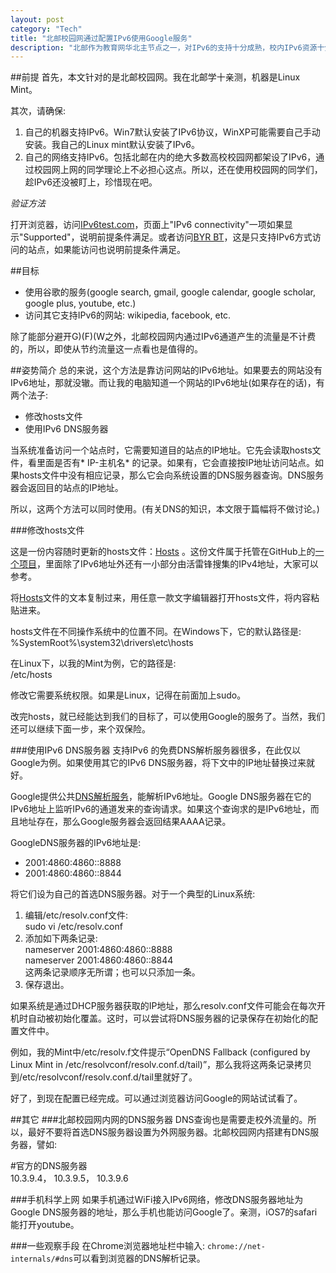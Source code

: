 ```yaml
---
layout: post    
category: "Tech"   
title: "北邮校园网通过配置IPv6使用Google服务"      
description: "北邮作为教育网华北主节点之一，对IPv6的支持十分成熟，校内IPv6资源十分丰富。本文介绍IPv6的配置方法，使我们能最大程度地利用校内校外的IPv6资源"
---
```


##前提
首先，本文针对的是北邮校园网。我在北邮学十亲测，机器是Linux Mint。   

其次，请确保:  

1. 自己的机器支持IPv6。Win7默认安装了IPv6协议，WinXP可能需要自己手动安装。我自己的Linux mint默认安装了IPv6。    
2. 自己的网络支持IPv6。包括北邮在内的绝大多数高校校园网都架设了IPv6，通过校园网上网的同学理论上不必担心这点。所以，还在使用校园网的同学们，趁IPv6还没被盯上，珍惜现在吧。  

*验证方法*    

打开浏览器，访问[IPv6test.com](http://ipv6-test.com/)，页面上"IPv6 connectivity"一项如果显示"Supported"，说明前提条件满足。或者访问[BYR BT](http://bt.byr.cn)，这是只支持IPv6方式访问的站点，如果能访问也说明前提条件满足。   

##目标

- 使用谷歌的服务(google search, gmail, google calendar, google scholar, google plus, youtube, etc.)   
- 访问其它支持IPv6的网站: wikipedia, facebook, etc.    

除了能部分避开G)(F)(W之外，北邮校园网内通过IPv6通道产生的流量是不计费的，所以，即使从节约流量这一点看也是值得的。  

##姿势简介
总的来说，这个方法是靠访问网站的IPv6地址。如果要去的网站没有IPv6地址，那就没辙。而让我的电脑知道一个网站的IPv6地址(如果存在的话)，有两个法子:  

- 修改hosts文件  
- 使用IPv6 DNS服务器  

当系统准备访问一个站点时，它需要知道目的站点的IP地址。它先会读取hosts文件，看里面是否有* IP-主机名* 的记录。如果有，它会直接按IP地址访问站点。如果hosts文件中没有相应记录，那么它会向系统设置的DNS服务器查询。DNS服务器会返回目的站点的IP地址。    

所以，这两个方法可以同时使用。(有关DNS的知识，本文限于篇幅将不做讨论。)   

###修改hosts文件

这是一份内容随时更新的hosts文件：[Hosts](https://raw.githubusercontent.com/lennylxx/ipv6-hosts/master/hosts) 。这份文件属于托管在GitHub上的[一个项目](https://github.com/lennylxx/ipv6-hosts/)，里面除了IPv6地址外还有一小部分由活雷锋搜集的IPv4地址，大家可以参考。  

将[Hosts](https://raw.githubusercontent.com/lennylxx/ipv6-hosts/master/hosts)文件的文本复制过来，用任意一款文字编辑器打开hosts文件，将内容粘贴进来。  

hosts文件在不同操作系统中的位置不同。在Windows下，它的默认路径是:   
		%SystemRoot%\system32\drivers\etc\hosts    

在Linux下，以我的Mint为例，它的路径是:   
		/etc/hosts       

修改它需要系统权限。如果是Linux，记得在前面加上sudo。   

改完hosts，就已经能达到我们的目标了，可以使用Google的服务了。当然，我们还可以继续下面一步，来个双保险。  

###使用IPv6 DNS服务器
支持IPv6 的免费DNS解析服务器很多，在此仅以Google为例。如果使用其它的IPv6 DNS服务器，将下文中的IP地址替换过来就好。   

Google提供公共[DNS解析服务](https://developers.google.com/speed/public-dns/docs/using)，能解析IPv6地址。Google DNS服务器在它的IPv6地址上监听IPv6的通道发来的查询请求。如果这个查询求的是IPv6地址，而且地址存在，那么Google服务器会返回结果AAAA记录。   

GoogleDNS服务器的IPv6地址是:   

- 2001:4860:4860::8888   
- 2001:4860:4860::8844   

将它们设为自己的首选DNS服务器。对于一个典型的Linux系统:   

1. 编辑/etc/resolv.conf文件:  
		sudo vi /etc/resolv.conf     
2. 添加如下两条记录:  
	nameserver 2001:4860:4860::8888     
	nameserver 2001:4860:4860::8844      
	这两条记录顺序无所谓；也可以只添加一条。   
3. 保存退出。   

如果系统是通过DHCP服务器获取的IP地址，那么resolv.conf文件可能会在每次开机时自动被初始化覆盖。这时，可以尝试将DNS服务器的记录保存在初始化的配置文件中。   

例如，我的Mint中/etc/resolv.f文件提示“OpenDNS Fallback (configured by Linux Mint in /etc/resolvconf/resolv.conf.d/tail)”，那么我将这两条记录拷贝到/etc/resolvconf/resolv.conf.d/tail里就好了。   

好了，到现在配置已经完成。可以通过浏览器访问Google的网站试试看了。   

##其它
###北邮校园网内网的DNS服务器
DNS查询也是需要走校外流量的。所以，最好不要将首选DNS服务器设置为外网服务器。北邮校园网内搭建有DNS服务器，譬如:   

\#官方的DNS服务器    
	10.3.9.4， 10.3.9.5， 10.3.9.6    

###手机科学上网
如果手机通过WiFi接入IPv6网络，修改DNS服务器地址为Google DNS服务器的地址，那么手机也能访问Google了。亲测，iOS7的safari能打开youtube。   

###一些观察手段
在Chrome浏览器地址栏中输入: `chrome://net-internals/#dns`可以看到浏览器的DNS解析记录。  



